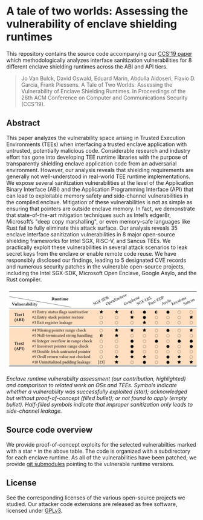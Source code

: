 # A tale of two worlds: Assessing the vulnerability of enclave shielding runtimes

This repository contains the source code accompanying our [CCS'19
paper](https://people.cs.kuleuven.be/~jo.vanbulck/ccs19-tale.pdf) which
methodologically analyzes interface sanitization vulnerabilities for 8
different enclave shielding runtimes across the ABI and API tiers.

> Jo Van Bulck, David Oswald, Eduard Marin, Abdulla Aldoseri, Flavio D. Garcia,
> Frank Piessens. A Tale of Two Worlds: Assessing the Vulnerability of Enclave
> Shielding Runtimes. In Proceedings of the 26th ACM Conference on Computer and
> Communications Security (CCS'19).

## Abstract

This paper analyzes the vulnerability space arising in Trusted Execution
Environments (TEEs) when interfacing a trusted enclave application with
untrusted, potentially malicious code. Considerable research and industry
effort has gone into developing TEE runtime libraries with the purpose of
transparently shielding enclave application code from an adversarial
environment. However, our analysis reveals that shielding requirements are
generally not well-understood in real-world TEE runtime implementations. We
expose several sanitization vulnerabilities at the level of the Application
Binary Interface (ABI) and the Application Programming Interface (API) that can
lead to exploitable memory safety and side-channel vulnerabilities in the
compiled enclave. Mitigation of these vulnerabilities is not as simple as
ensuring that pointers are outside enclave memory. In fact, we demonstrate that
state-of-the-art mitigation techniques such as Intel’s edger8r, Microsoft’s
"deep copy marshalling", or even memory-safe languages like Rust fail to fully
eliminate this attack surface. Our analysis reveals 35 enclave interface
sanitization vulnerabilities in 8 major open-source shielding frameworks for
Intel SGX, RISC-V, and Sancus TEEs. We practically exploit these
vulnerabilities in several attack scenarios to leak secret keys from the
enclave or enable remote code reuse. We have responsibly disclosed our
findings, leading to 5 designated CVE records and numerous security patches in
the vulnerable open-source projects, including the Intel SGX-SDK, Microsoft
Open Enclave, Google Asylo, and the Rust compiler.

![thumbnail](thumbnail.jpg)

_Enclave runtime vulnerability assessment (our contribution, highlighted) and
comparison to related work on OSs and TEEs. Symbols indicate whether a
vulnerability was successfully exploited (star); acknowledged but without
proof-of-concept (filled bullet); or not found to apply (empty bullet).
Half-filled symbols indicate that improper sanitization only leads to
side-channel leakage._

## Source code overview

We provide proof-of-concept exploits for the selected vulnerabilties marked with a star `*` in the above table. The code is organized with a subdirectory for each enclave runtime. As all of the vulnerabilities have been patched, we provide [git submodules](https://git-scm.com/book/en/v2/Git-Tools-Submodules) pointing to the vulnerable runtime versions.

## License

See the corresponding licenses of the various open-source projects we studied.
Our attacker code extensions are released as free software, licensed under
[GPLv3](https://www.gnu.org/licenses/gpl-3.0).
